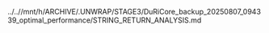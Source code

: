 ../..//mnt/h/ARCHIVE/.UNWRAP/STAGE3/DuRiCore_backup_20250807_094339_optimal_performance/STRING_RETURN_ANALYSIS.md